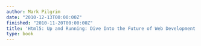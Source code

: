 ```yaml
---
author: Mark Pilgrim
date: "2010-12-13T00:00:00Z"
finished: "2010-11-20T00:00:00Z"
title: 'Html5: Up and Running: Dive Into the Future of Web Development'
type: book
---
```

